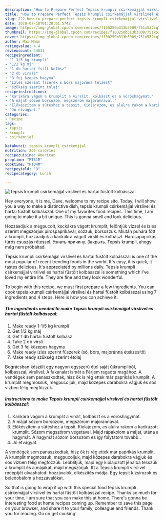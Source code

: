 ```yaml
---
description: "How to Prepare Perfect Tepsis krumpli csirkemájjal virslivel és hartai füstölt kolbásszal"
title: "How to Prepare Perfect Tepsis krumpli csirkemájjal virslivel és hartai füstölt kolbásszal"
slug: 222-how-to-prepare-perfect-tepsis-krumpli-csirkemajjal-virslivel-es-hartai-fustolt-kolbasszal
date: 2020-07-18T01:20:01.574Z
image: https://img-global.cpcdn.com/recipes/f100250b313b3009/751x532cq70/tepsis-krumpli-csirkemajjal-virslivel-es-hartai-fustolt-kolbasszal-recept-foto.jpg
thumbnail: https://img-global.cpcdn.com/recipes/f100250b313b3009/751x532cq70/tepsis-krumpli-csirkemajjal-virslivel-es-hartai-fustolt-kolbasszal-recept-foto.jpg
cover: https://img-global.cpcdn.com/recipes/f100250b313b3009/751x532cq70/tepsis-krumpli-csirkemajjal-virslivel-es-hartai-fustolt-kolbasszal-recept-foto.jpg
author: Max Mann
ratingvalue: 4.4
reviewcount: 44831
recipeingredient:
- "1-1/5 kg krumpli"
- "1/2 kg mj"
- "1 db hartai fstlt kolbsz"
- "2 db virsli"
- "3 fej kzepes hagyma"
- "ízlés szerint fszerek s bors majornna telzest"
- "szükség szerint tolaj"
recipeinstructions:
- "Karikára vágom a krumplit a virslit, kolbászt es a vöröshagymát."
- "A májat sózom borsozom, megszórom majorannaval."
- "Előkészítem a sütéshez a tepsit. Kiolajozom, es alulra rakom a karikázott krumplit. Sózom megszórom vegetaval. Majd rápakolom a májat, utána a hagymát. A hagymát sózom borsozom es így folytatom tovább.."
- "Jó étvágyat."
categories:
- Recipe
tags:
- tepsis
- krumpli
- csirkemjjal

katakunci: tepsis krumpli csirkemjjal 
nutrition: 265 calories
recipecuisine: American
preptime: "PT31M"
cooktime: "PT34M"
recipeyield: "3"
recipecategory: Lunch

---
```



![Tepsis krumpli csirkemájjal virslivel és hartai füstölt kolbásszal](https://img-global.cpcdn.com/recipes/f100250b313b3009/751x532cq70/tepsis-krumpli-csirkemajjal-virslivel-es-hartai-fustolt-kolbasszal-recept-foto.jpg)

Hey everyone, it is me, Dave, welcome to my recipe site. Today, I will show you a way to make a distinctive dish, tepsis krumpli csirkemájjal virslivel és hartai füstölt kolbásszal. One of my favorites food recipes. This time, I am going to make it a bit unique. This is gonna smell and look delicious.

Hozzáadjuk a megpucolt, kockákra vágott krumplit, felöntjük vízzel és ízlés szerint megszórjuk pirospaprikával, sózzuk, borsozzuk. Miután puhára főtt a krumpli, hozzáadjuk a karikákra vágott virslit és kolbászt. Harcsapaprikás túrós csuszás rétessel. Узнать причину. Закрыть. Tepsis krumpli, ahogy még nem próbáltad.

Tepsis krumpli csirkemájjal virslivel és hartai füstölt kolbásszal is one of the most popular of recent trending foods in the world. It's easy, it is quick, it tastes delicious. It's appreciated by millions daily. Tepsis krumpli csirkemájjal virslivel és hartai füstölt kolbásszal is something which I've loved my entire life. They are fine and they look wonderful.


To begin with this recipe, we must first prepare a few ingredients. You can cook tepsis krumpli csirkemájjal virslivel és hartai füstölt kolbásszal using 7 ingredients and 4 steps. Here is how you can achieve it.

<!--inarticleads1-->

##### The ingredients needed to make Tepsis krumpli csirkemájjal virslivel és hartai füstölt kolbásszal:

1. Make ready 1-1/5 kg krumpli
1. Get 1/2 kg máj
1. Get 1 db hartai füstölt kolbász
1. Take 2 db virsli
1. Get 3 fej közepes hagyma
1. Make ready ízlés szerint fűszerek (só, bors, majoránna ételízesítő)
1. Make ready szükség szerint étolaj


Bográcsban készült egy nagyon egyszerű étel saját újkrumpliból, kolbásszal, virslivel. A fakanalat ismét a Férjem ragadta magához. A vendégek sem panaszkodtak, hisz ők is rég ettek már paprikás krumplit. A krumplit megmossuk, megpucoljuk, majd közepes darabokra vágjuk és sós vízben félig megfőzzük. 

<!--inarticleads2-->

##### Instructions to make Tepsis krumpli csirkemájjal virslivel és hartai füstölt kolbásszal:

1. Karikára vágom a krumplit a virslit, kolbászt es a vöröshagymát.
1. A májat sózom borsozom, megszórom majorannaval.
1. Előkészítem a sütéshez a tepsit. Kiolajozom, es alulra rakom a karikázott krumplit. Sózom megszórom vegetaval. Majd rápakolom a májat, utána a hagymát. A hagymát sózom borsozom es így folytatom tovább..
1. Jó étvágyat.


A vendégek sem panaszkodtak, hisz ők is rég ettek már paprikás krumplit. A krumplit megmossuk, megpucoljuk, majd közepes darabokra vágjuk és sós vízben félig megfőzzük. Leöblítjük, majd egy kiolajozott jénaiba tesszük a krumplit és a májakat, majd megszórjuk. Itt a Tepsis krumpli virslivel receptjét olvashatod: hozzávalók, elkészítés módja. Egy tepsit kizsírozok és beledobálom a hozzávalókat. 

So that is going to wrap it up with this special food tepsis krumpli csirkemájjal virslivel és hartai füstölt kolbásszal recipe. Thanks so much for your time. I am sure that you can make this at home. There's gonna be interesting food at home recipes coming up. Remember to save this page on your browser, and share it to your family, colleague and friends. Thank you for reading. Go on get cooking!
